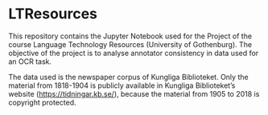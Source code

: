 # LTResources

This repository contains the Jupyter Notebook used for the Project of the course Language Technology Resources (University of Gothenburg). The objective of the project is to analyse annotator consistency in data used for an OCR task.

The data used is the newspaper corpus of Kungliga Biblioteket. Only the material from 1818-1904 is publicly available in Kungliga Biblioteket’s website (https://tidningar.kb.se/), because the material from 1905 to 2018 is copyright protected.
